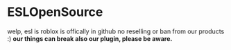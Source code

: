 # ESLOpenSource
welp, esl is roblox is offically in github
no reselling or ban from our products :)
<strong>our things can break also our plugin, please be aware.</strong>
